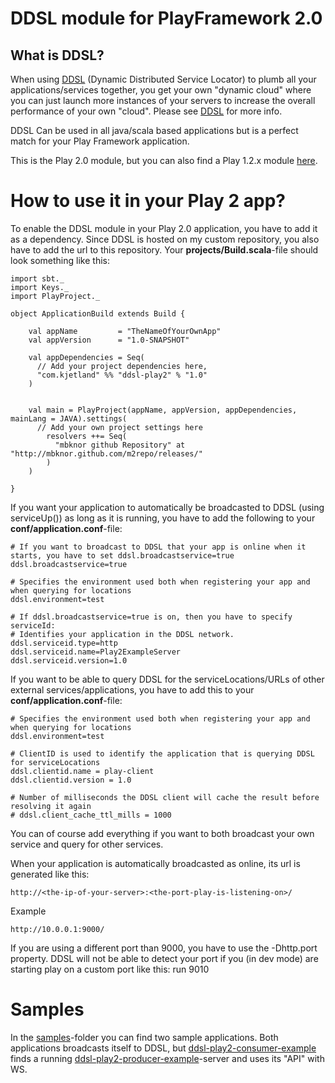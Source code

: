 DDSL module for PlayFramework 2.0
=============

What is DDSL?
-------------

When using [DDSL](https://github.com/mbknor/ddsl) (Dynamic Distributed Service Locator) to plumb all your applications/services together,
you get your own "dynamic cloud" where you can just launch more instances of your servers to increase the
overall performance of your own "cloud". Please see [DDSL](https://github.com/mbknor/ddsl) for more info.

DDSL Can be used in all java/scala based applications but is a perfect match for your Play Framework application.

This is the Play 2.0 module, but you can also find a Play 1.2.x module [here](https://github.com/mbknor/ddsl-playframework-module).

How to use it in your Play 2 app?
==============

To enable the DDSL module in your Play 2.0 application, you have to add it as a dependency. Since DDSL is hosted on my custom repository, you also have to add the url to this repository. Your **projects/Build.scala**-file should look something like this:

	import sbt._
	import Keys._
	import PlayProject._

	object ApplicationBuild extends Build {

	    val appName         = "TheNameOfYourOwnApp"
	    val appVersion      = "1.0-SNAPSHOT"

	    val appDependencies = Seq(
	      // Add your project dependencies here,
	      "com.kjetland" %% "ddsl-play2" % "1.0"
	    )


	    val main = PlayProject(appName, appVersion, appDependencies, mainLang = JAVA).settings(
	      // Add your own project settings here      
			resolvers ++= Seq(
	          "mbknor github Repository" at "http://mbknor.github.com/m2repo/releases/"
	        )
	    )

	}

If you want your application to automatically be broadcasted to DDSL (using serviceUp()) as long as it is running, you have to add the following to your **conf/application.conf**-file:

	# If you want to broadcast to DDSL that your app is online when it starts, you have to set ddsl.broadcastservice=true
	ddsl.broadcastservice=true

    # Specifies the environment used both when registering your app and when querying for locations
	ddsl.environment=test

	# If ddsl.broadcastservice=true is on, then you have to specify serviceId:
	# Identifies your application in the DDSL network.	
	ddsl.serviceid.type=http
	ddsl.serviceid.name=Play2ExampleServer
	ddsl.serviceid.version=1.0


If you want to be able to query DDSL for the serviceLocations/URLs of other external services/applications, you have to add this to your **conf/application.conf**-file:

    # Specifies the environment used both when registering your app and when querying for locations
	ddsl.environment=test

    # ClientID is used to identify the application that is querying DDSL for serviceLocations
	ddsl.clientid.name = play-client
	ddsl.clientid.version = 1.0

    # Number of milliseconds the DDSL client will cache the result before resolving it again
    # ddsl.client_cache_ttl_mills = 1000

You can of course add everything if you want to both broadcast your own service and query for other services.

When your application is automatically broadcasted as online, its url is generated like this:

	http://<the-ip-of-your-server>:<the-port-play-is-listening-on>/

Example

	http://10.0.0.1:9000/

If you are using a different port than 9000, you have to use the -Dhttp.port property. DDSL will not be able to detect your port if you (in dev mode) are starting play on a custom port like this: run 9010 

Samples
==============

In the [samples](https://github.com/mbknor/ddsl-play2-module/tree/master/samples)-folder you can find two sample applications. Both applications broadcasts itself to DDSL, but [ddsl-play2-consumer-example](https://github.com/mbknor/ddsl-play2-module/tree/master/samples/ddsl-play2-consumer-example) finds a running [ddsl-play2-producer-example](https://github.com/mbknor/ddsl-play2-module/tree/master/samples/ddsl-play2-producer-example)-server and uses its "API" with WS.






